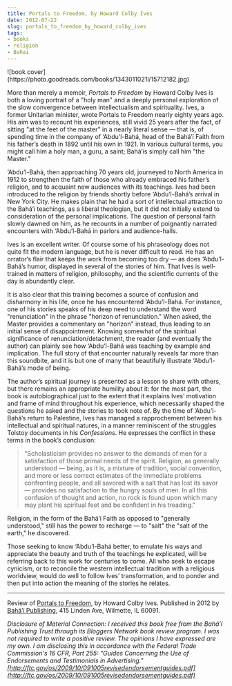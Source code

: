 ```yaml
---
title: Portals to Freedom, by Howard Colby Ives
date: 2012-07-22
slug: portals_to_freedom_by_howard_colby_ives
tags:
- books
- religion
- Bahai
---
```


<div class="rightImage">
![book cover](https://photo.goodreads.com/books/1343011021l/15712182.jpg)
</div>

More than merely a memoir, _Portals to Freedom_ by Howard Colby Ives is both a
loving portrait of a "holy man" and a deeply personal exploration of the slow
convergence between intellectualism and spirituality. Ives, a former Unitarian
minister, wrote Portals to Freedom nearly eighty years ago. His aim was to
recount his experiences, still vivid 25 years after the fact, of sitting "at the
feet of the master" in a nearly literal sense &mdash; that is, of spending time
in the company of &lsquo;Abdu&rsquo;l-Bah&aacute;, head of the
Bah&aacute;&rsquo;&iacute; Faith from his father&rsquo;s death in 1892 until his
own in 1921. In various cultural terms, you might call him a holy man, a guru, a
saint; Bah&aacute;&rsquo;is simply call him "the Master."

<!-- truncate -->

&lsquo;Abdu&rsquo;l-Bah&aacute;, then approaching 70 years old, journeyed to
North America in 1912 to strengthen the faith of those who already embraced his
father&rsquo;s religion, and to acquaint new audiences with its teachings. Ives
had been introduced to the religion by friends shortly before
&lsquo;Abdu&rsquo;l-Bah&aacute;&rsquo;s arrival in New York City. He makes plain
that he had a sort of intellectual attraction to the Bah&aacute;&rsquo;i
teachings, as a liberal theologian, but it did not initially extend to
consideration of the personal implications. The question of personal faith
slowly dawned on him, as he recounts in a number of poignantly narrated
encounters with &lsquo;Abdu&rsquo;l-Bah&aacute; in parlors and audience-halls.

Ives is an excellent writer. Of course some of his phraseology does not quite
fit the modern language, but he is never difficult to read. He has an
orrator&lsquo;s flair that keeps the work from becoming too dry &mdash; as does
&lsquo;Abdu&rsquo;l-Bah&aacute;&rsquo;s humor, displayed in several of the
stories of him. That Ives is well-trained in matters of religion, philosophy,
and the scientific currents of the day is abundantly clear.

It is also clear that this training becomes a source of confusion and disharmony
in his life, once he has encountered &lsquo;Abdu&rsquo;l-Bah&aacute;. For
instance, one of his stories speaks of his deep need to understand the word
"renunciation" in the phrase "horizon of renunciation." When asked, the Master
provides a commentary on "horizon" instead, thus leading to an initial sense of
disappointment. Knowing somewhat of the spiritual significance of
renunciation/detachment, the reader (and eventually the author) can plainly see
how &lsquo;Abdu&rsquo;l-Bah&aacute; was teaching by example and implication. The
full story of that encounter naturally reveals far more than this soundbite, and
it is but one of many that beautifully illustrate
&lsquo;Abdu&rsquo;l-Bah&aacute;&rsquo;s mode of being.

The author&rsquo;s spiritual journey is presented as a lesson to share with
others, but there remains an appropriate humility about it: for the most part,
the book is autobiographical just to the extent that it explains Ives&rsquo;
motivation and frame of mind throughout his experience, which necessarily shaped
the questions he asked and the stories to took note of. By the time of
&lsquo;Abdu&rsquo;l-Bah&aacute;&rsquo;s return to Palestine, Ives has managed a
rapprochement between his intellectual and spiritual natures, in a manner
reminiscent of the struggles Tolstoy documents in his _Confessions_. He
expresses the conflict  in these terms in the book&rsquo;s conclusion:

> "Scholasticism provides no answer to the demands of men for a satisfaction of
> those primal needs of the spirit. Religion, as generally understood &mdash;
> being, as it is, a mixture of tradition, social convention, and more or less
> correct estimates of the immediate problems confronting people, and all
> savored with a salt that has lost its savor &mdash; provides no satisfaction
> to the hungry souls of men. In all this confusion of thought and action, no
> rock is found upon which many may plant his spiritual feet and be confident in
> his treading."

Religion, in the form of the Bah&aacute;&rsquo;&iacute; Faith as opposed to
"generally understood," still has the power to recharge &mdash; to "salt" the
"salt of the earth," he discovered.

Those seeking to know &lsquo;Abdu&rsquo;l-Bah&aacute; better, to emulate his
ways and appreciate the beauty and truth of the teachings he explicated, will be
referring back to this work for centuries to come. All who seek to escape
cynicism, or to reconcile the western intellectual tradition with a religious
worldview, would do well to follow Ives&rsquo; transformation, and to ponder and
then put into action the meaning of the stories he relates.

---

Review of [Portals to
Freedom](https://www.bahaibookstore.com/Portals-to-Freedom-P6794), by Howard Colby Ives. Published in 2012 by [Bah&aacute;&rsquo;&iacute; Publishing](https://www.bahaibookstore.com/),
415 Linden Ave, Wilmette, IL 60091.

_Disclosure of Material Connection: I received this book free from the
Bah&aacute;&rsquo;&iacute; Publishing Trust through its Bloggers Network book
review program. I was not required to write a positive review. The opinions I
have expressed are my own. I am disclosing this in accordance with the Federal
Trade Commission's 16 CFR, Part 255: "Guides Concerning the Use of Endorsements
and Testimonials in Advertising."
[http://ftc.gov/os/2009/10/091005revisedendorsementguides.pdf](http://ftc.gov/os/2009/10/091005revisedendorsementguides.pdf)_
